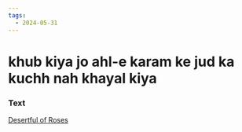 ```yaml
---
tags:
  - 2024-05-31
---
```

# khub kiya jo ahl-e karam ke jud ka kuchh nah khayal kiya

### Text
[Desertful of Roses](https://franpritchett.com/00garden/13c/1337/index_1337.html)

